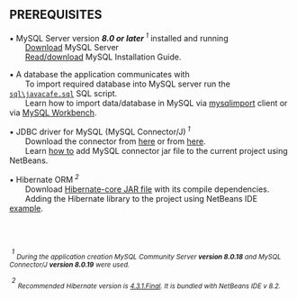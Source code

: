 ## PREREQUISITES

:black_small_square: MySQL Server&nbsp;version ***8.0 or later***<sup>&nbsp;_1_</sup> installed and running  
&emsp;&emsp;[Download](https://dev.mysql.com/downloads/mysql/) MySQL Server  
&emsp;&emsp;[Read/download](https://dev.mysql.com/doc/mysql-installation-excerpt/8.0/en/) MySQL Installation Guide.

:black_small_square: A database the application communicates with  
&emsp;&emsp;To import required database into MySQL server run the [`sql\javacafe.sql`](sql/ "show the file location") SQL script.  
&emsp;&emsp;Learn how to import data/database in MySQL via [mysqlimport](https://dev.mysql.com/doc/refman/8.0/en/mysqlimport.html) client or via [MySQL Workbench](https://dev.mysql.com/doc/workbench/en/wb-admin-export-import-management.html).

:black_small_square: JDBC driver for MySQL  (MySQL Connector/J)<sup>&nbsp;_1_</sup>  
&emsp;&emsp;Download the connector from [here](http://dev.mysql.com/downloads/connector/j "MySQL homepage") or from [here](https://mvnrepository.com/artifact/mysql/mysql-connector-java "Maven repository").  
&emsp;&emsp;Learn [how to](https://www.geekinsta.com/how-to-connect-java-application-with-mysql-using-netbeans/#configuring-the-netbeans-project) add MySQL connector jar file to the current project  using NetBeans.  

:black_small_square: Hibernate ORM<sup>&nbsp;_2_</sup>  
&emsp;&emsp;Download [Hibernate-core JAR file](https://mvnrepository.com/artifact/org.hibernate) with its compile dependencies.  
&emsp;&emsp;Adding the Hibernate library to the project using NetBeans IDE [example](https://netbeans.apache.org/kb/docs/java/hibernate-java-se.html#_adding_hibernate_support_to_the_project).

<br>
<br>

&nbsp;<sup>_1_</sup> _<sub>During the application creation MySQL Community Server ***version 8.0.18*** and MySQL Connector/J ***version 8.0.19*** were used.<sub>_

&nbsp;<sup>_2_</sup> _<sub>Recommended Hibernate version is [4.3.1.Final](https://mvnrepository.com/artifact/org.hibernate/hibernate-core/4.3.1.Final). It is bundled with NetBeans IDE v 8.2.<sub>_
